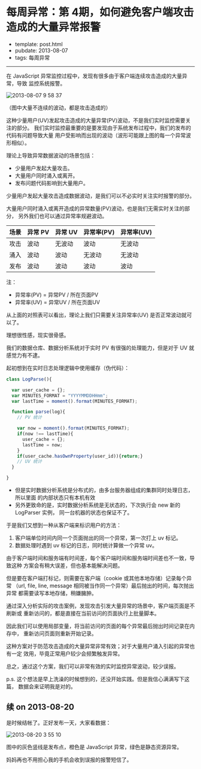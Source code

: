 
# 每周异常：第 4期，如何避免客户端攻击造成的大量异常报警

- template: post.html
- pubdate: 2013-08-07
- tags: 每周异常

----

在 JavaScript 异常监控过程中，发现有很多由于客户端连续攻击造成的大量异常，导致
监控系统报警。

![2013-08-07 9 58 37](https://f.cloud.github.com/assets/143572/921735/fe39d910-ff04-11e2-93f2-ca5bb222be8f.png)

（图中大量不连续的波动，都是攻击造成的）

这种少量用户(UV)发起攻击造成的大量异常(PV)波动，不是我们实时监控需要关注的部分。
我们实时监控最重要的是要发现由于系统发布过程中，我们的发布的代码有问题导致大量
用户受影响而出现的波动（波形可能跟上图的每一个异常波形相似）。

理论上导致异常数据波动的场景包括：

- 少量用户发起大量攻击。
- 大量用户同时涌入或离开。
- 发布问题代码影响到大量用户。

少量用户发起大量攻击造成数据波动，是我们可以不必实时关注实时报警的部分。

大量用户同时涌入或离开造成的异常数量(PV)波动，也是我们无需实时关注的部分，
另外我们也可以通过异常率规避波动。

| 场景 | 异常 PV | 异常 UV | 异常率(PV) | 异常率(UV) |
|------|---------|---------|------------|------------|
| 攻击 | 波动    | 无波动  | 波动       | 无波动     |
| 涌入 | 波动    | 波动    | 无波动     | 无波动     |
| 发布 | 波动    | 波动    | 波动       | 波动       |

注：

* 异常率(PV) = 异常PV / 所在页面PV
* 异常率(UV) = 异常UV / 所在页面UV

从上面的对照表可以看出，理论上我们只需要关注异常率(UV) 是否正常波动就可以了。

理想很性感，现实很骨感。

我们的数据仓库、数据分析系统对于实时 PV 有很强的处理能力，但是对于 UV 就感觉力有不逮。

起初想到在实时日志处理逻辑中使用缓存（伪代码）：

```js
class LogParse(){

  var user_cache = {};
  var MINUTES_FORMAT = "YYYYMMDDHHmm";
  var lastTime = moment().format(MINUTES_FORMAT);

  function parse(log){
    // PV 统计

    var now = moment().format(MINUTES_FORMAT);
    if(now !== lastTime){
      user_cache = {};
      lastTime = now;
    }
    if(user_cache.hasOwnProperty(user_id)){return;}
    // UV 统计
  }

}
```

- 但是实时数据分析系统是分布式的，由多台服务器组成的集群同时处理日志，所以里面
  的内部状态只有本机有效
- 另外更致命的是，实时数据分析系统是无状态的，下次执行会 new 新的 LogParser 实例，
  同一台机器的状态也保证不了。

于是我们又想到一种从客户端来标识用户的方法：

1. 客户端单位时间内同一个页面抛出的同一个异常，第一次打上 uv 标记。
2. 数据处理时遇到 uv 标记的日志，同时统计算做一个异常 uv。

由于客户端时间和服务端有时间差，每个客户端时间和服务端时间差也不一致，导致这种
方案会有稍大误差，但也基本能解决问题。

但是要在客户端打标记，则需要在客户端（cookie 或其他本地存储）记录每个异常
（url, file, line, message 相同被当作同一个异常）最后抛出的时间，每次抛出异常
都需要读写本地存储，稍嫌臃肿。

通过深入分析实际的攻击案例，发现攻击引发大量异常的场景中，客户端页面是不刷新或
重新访问的，都是直接在当前访问的页面执行上批量脚本。

因此我们可以使用局部变量，将当前访问的页面的每个异常最后抛出时间记录在内存中，
重新访问页面则重新开始记录。

这种方案对于防范攻击造成的大量异常非常有效；对于大量用户涌入引起的异常也有一定
效用，毕竟正常用户较少会频繁触发异常。

总之，通过这个方案，我们可以非常有效的实时监控异常波动，较少误报。

p.s. 这个想法是早上洗澡的时候想到的，还没开始实践。但是我信心满满写下这篇，
数据会来证明我是对的。

## 续 on 2013-08-20

是时候结帐了。正好发布一天，大家看数据：

![2013-08-20 3 55 10](https://f.cloud.github.com/assets/143572/991796/2e2038c2-096e-11e3-9008-e21d3b9e354a.png)

图中的灰色竖线是发布点，橙色是 JavaScript 异常，绿色是静态资源异常。

妈妈再也不用担心我的手机会收到误报的报警短信了。
